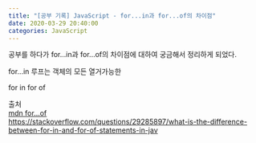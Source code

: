 ```yaml
---
title: "[공부 기록] JavaScript - for...in과 for...of의 차이점"
date: 2020-03-29 20:40:00
categories: JavaScript
---
```

공부를 하다가 for...in과 for...of의 차이점에 대하여 궁금해서 정리하게 되었다.

for...in 루프는 객체의 모든 열거가능한

for in for of 

출처  
[mdn for...of]  
https://stackoverflow.com/questions/29285897/what-is-the-difference-between-for-in-and-for-of-statements-in-jav  

[mdn for...of]: https://developer.mozilla.org/ko/docs/Web/JavaScript/Reference/Statements/for...of
